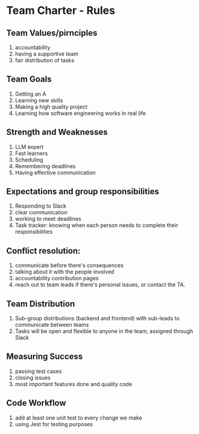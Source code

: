 # Team Charter - Rules

## Team Values/pirnciples
1. accountability
2. having a supportive team
3. fair distribution of tasks

## Team Goals
1. Getting an A
2. Learning new skills
3. Making a high quality project
4. Learning how software engineering works in real life

## Strength and Weaknesses
1. LLM expert
2. Fast learners
3. Scheduling
4. Remembering deadlines
5. Having effective communication

## Expectations and group responsibilities
1. Responding to Slack
2. clear communication
3. working to meet deadlines
4. Task tracker: knowing when each person needs to complete their responsibilities
   
## Conflict resolution: 
1. communicate before there's consequences
2. talking about it with the people involved
3. accountability contribution pages
4. reach out to team leads if there's personal issues, or contact the TA.

## Team Distribution
1. Sub-group distributions (backend and frontend) with sub-leads to communicate between teams
2. Tasks will be open and flexible to anyone in the team, assigned through Slack

## Measuring Success
1. passing test cases 
2. closing issues
3. most important features done and quality code 

## Code Workflow
1. add at least one unit test to every change we make
2. using Jest for testing purposes